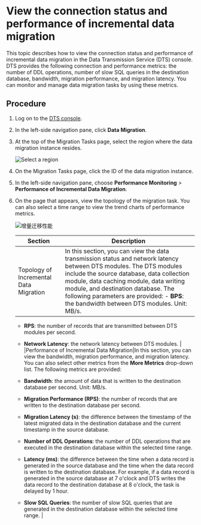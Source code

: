 # View the connection status and performance of incremental data migration

This topic describes how to view the connection status and performance of incremental data migration in the Data Transmission Service \(DTS\) console. DTS provides the following connection and performance metrics: the number of DDL operations, number of slow SQL queries in the destination database, bandwidth, migration performance, and migration latency. You can monitor and manage data migration tasks by using these metrics.

## Procedure

1.  Log on to the [DTS console](https://dts-intl.console.aliyun.com/).

2.  In the left-side navigation pane, click **Data Migration**.

3.  At the top of the Migration Tasks page, select the region where the data migration instance resides.

    ![Select a region](https://static-aliyun-doc.oss-accelerate.aliyuncs.com/assets/img/en-US/9840359951/p50439.png)

4.  On the Migration Tasks page, click the ID of the data migration instance.

5.  In the left-side navigation pane, choose **Performance Monitoring** \> **Performance of Incremental Data Migration**.

6.  On the page that appears, view the topology of the migration task. You can also select a time range to view the trend charts of performance metrics.

    ![增量迁移性能](https://static-aliyun-doc.oss-accelerate.aliyuncs.com/assets/img/en-US/8443324161/p171525.png)

    |Section|Description|
    |-------|-----------|
    |Topology of Incremental Data Migration|In this section, you can view the data transmission status and network latency between DTS modules. The DTS modules include the source database, data collection module, data caching module, data writing module, and destination database. The following parameters are provided:     -   **BPS**: the bandwidth between DTS modules. Unit: MB/s.
    -   **RPS**: the number of records that are transmitted between DTS modules per second.
    -   **Network Latency**: the network latency between DTS modules. |
    |Performance of Incremental Data Migration|In this section, you can view the bandwidth, migration performance, and migration latency. You can also select other metrics from the **More Metrics** drop-down list. The following metrics are provided:

    -   **Bandwidth**: the amount of data that is written to the destination database per second. Unit: MB/s.
    -   **Migration Performance \(RPS\)**: the number of records that are written to the destination database per second.
    -   **Migration Latency \(s\)**: the difference between the timestamp of the latest migrated data in the destination database and the current timestamp in the source database.
    -   **Number of DDL Operations**: the number of DDL operations that are executed in the destination database within the selected time range.
    -   **Latency \(ms\)**: the difference between the time when a data record is generated in the source database and the time when the data record is written to the destination database. For example, if a data record is generated in the source database at 7 o'clock and DTS writes the data record to the destination database at 8 o'clock, the task is delayed by 1 hour.
    -   **Slow SQL Queries**: the number of slow SQL queries that are generated in the destination database within the selected time range. |


